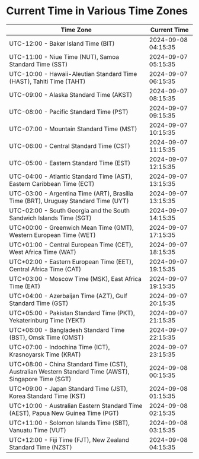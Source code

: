 # Current Time in Various Time Zones

| Time Zone | Current Time |
|-----------|--------------|
| UTC-12:00 - Baker Island Time (BIT) | 2024-09-08 04:15:35 |
| UTC-11:00 - Niue Time (NUT), Samoa Standard Time (SST) | 2024-09-07 05:15:35 |
| UTC-10:00 - Hawaii-Aleutian Standard Time (HAST), Tahiti Time (TAHT) | 2024-09-07 06:15:35 |
| UTC-09:00 - Alaska Standard Time (AKST) | 2024-09-07 08:15:35 |
| UTC-08:00 - Pacific Standard Time (PST) | 2024-09-07 09:15:35 |
| UTC-07:00 - Mountain Standard Time (MST) | 2024-09-07 10:15:35 |
| UTC-06:00 - Central Standard Time (CST) | 2024-09-07 11:15:35 |
| UTC-05:00 - Eastern Standard Time (EST) | 2024-09-07 12:15:35 |
| UTC-04:00 - Atlantic Standard Time (AST), Eastern Caribbean Time (ECT) | 2024-09-07 13:15:35 |
| UTC-03:00 - Argentina Time (ART), Brasília Time (BRT), Uruguay Standard Time (UYT) | 2024-09-07 13:15:35 |
| UTC-02:00 - South Georgia and the South Sandwich Islands Time (SGT) | 2024-09-07 14:15:35 |
| UTC±00:00 - Greenwich Mean Time (GMT), Western European Time (WET) | 2024-09-07 17:15:35 |
| UTC+01:00 - Central European Time (CET), West Africa Time (WAT) | 2024-09-07 18:15:35 |
| UTC+02:00 - Eastern European Time (EET), Central Africa Time (CAT) | 2024-09-07 19:15:35 |
| UTC+03:00 - Moscow Time (MSK), East Africa Time (EAT) | 2024-09-07 19:15:35 |
| UTC+04:00 - Azerbaijan Time (AZT), Gulf Standard Time (GST) | 2024-09-07 20:15:35 |
| UTC+05:00 - Pakistan Standard Time (PKT), Yekaterinburg Time (YEKT) | 2024-09-07 21:15:35 |
| UTC+06:00 - Bangladesh Standard Time (BST), Omsk Time (OMST) | 2024-09-07 22:15:35 |
| UTC+07:00 - Indochina Time (ICT), Krasnoyarsk Time (KRAT) | 2024-09-07 23:15:35 |
| UTC+08:00 - China Standard Time (CST), Australian Western Standard Time (AWST), Singapore Time (SGT) | 2024-09-08 00:15:35 |
| UTC+09:00 - Japan Standard Time (JST), Korea Standard Time (KST) | 2024-09-08 01:15:35 |
| UTC+10:00 - Australian Eastern Standard Time (AEST), Papua New Guinea Time (PGT) | 2024-09-08 02:15:35 |
| UTC+11:00 - Solomon Islands Time (SBT), Vanuatu Time (VUT) | 2024-09-08 03:15:35 |
| UTC+12:00 - Fiji Time (FJT), New Zealand Standard Time (NZST) | 2024-09-08 04:15:35 |
